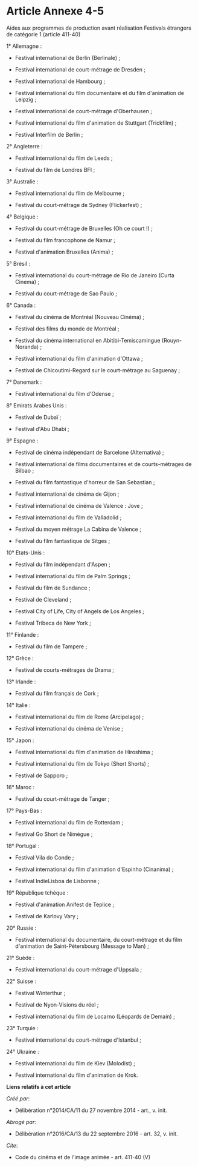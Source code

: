 # Article Annexe 4-5

Aides aux programmes de production avant réalisation Festivals étrangers de catégorie 1 (article 411-40) 

1° Allemagne :

- Festival international de Berlin (Berlinale) ;

- Festival international de court-métrage de Dresden ;

- Festival international de Hambourg ;

- Festival international du film documentaire et du film d'animation de Leipzig ;

- Festival international de court-métrage d'Oberhausen ;

- Festival international du film d'animation de Stuttgart (Trickfilm) ;

- Festival Interfilm de Berlin ; 

2° Angleterre :

- Festival international du film de Leeds ;

- Festival du film de Londres BFI ; 

3° Australie :

- Festival international du film de Melbourne ;

- Festival du court-métrage de Sydney (Flickerfest) ; 

4° Belgique :

- Festival du court-métrage de Bruxelles (Oh ce court !) ;

- Festival du film francophone de Namur ;

- Festival d'animation Bruxelles (Anima) ; 

5° Brésil :

- Festival international du court-métrage de Rio de Janeiro (Curta Cinema) ;

- Festival du court-métrage de Sao Paulo ; 

6° Canada :

- Festival du cinéma de Montréal (Nouveau Cinéma) ;

- Festival des films du monde de Montréal ;

- Festival du cinéma international en Abitibi-Temiscamingue (Rouyn-Noranda) ;

- Festival international du film d'animation d'Ottawa ;

- Festival de Chicoutimi-Regard sur le court-métrage au Saguenay ; 

7° Danemark :

- Festival international du film d'Odense ; 

8° Emirats Arabes Unis :

- Festival de Dubaï ;

- Festival d'Abu Dhabi ; 

9° Espagne :

- Festival de cinéma indépendant de Barcelone (Alternativa) ;

- Festival international de films documentaires et de courts-métrages de Bilbao ;

- Festival du film fantastique d'horreur de San Sebastian ;

- Festival international de cinéma de Gijon ;

- Festival international de cinéma de Valence : Jove ;

- Festival international du film de Valladolid ;

- Festival du moyen métrage La Cabina de Valence ;

- Festival du film fantastique de Sitges ; 

10° Etats-Unis :

- Festival du film indépendant d'Aspen ;

- Festival international du film de Palm Springs ;

- Festival du film de Sundance ;

- Festival de Cleveland ;

- Festival City of Life, City of Angels de Los Angeles ;

- Festival Tribeca de New York ; 

11° Finlande :

- Festival du film de Tampere ; 

12° Grèce :

- Festival de courts-métrages de Drama ; 

13° Irlande :

- Festival du film français de Cork ; 

14° Italie :

- Festival international du film de Rome (Arcipelago) ;

- Festival international du cinéma de Venise ; 

15° Japon :

- Festival international du film d'animation de Hiroshima ;

- Festival international du film de Tokyo (Short Shorts) ;

- Festival de Sapporo ; 

16° Maroc :

- Festival du court-métrage de Tanger ; 

17° Pays-Bas :

- Festival international du film de Rotterdam ;

- Festival Go Short de Nimègue ; 

18° Portugal :

- Festival Vila do Conde ;

- Festival international du film d'animation d'Espinho (Cinanima) ;

- Festival IndieLisboa de Lisbonne ; 

19° République tchèque :

- Festival d'animation Anifest de Teplice ;

- Festival de Karlovy Vary ; 

20° Russie :

- Festival international du documentaire, du court-métrage et du film d'animation de Saint-Pétersbourg (Message to Man) ; 

21° Suède :

- Festival international du court-métrage d'Uppsala ; 

22° Suisse :

- Festival Winterthur ;

- Festival de Nyon-Visions du réel ;

- Festival international du film de Locarno (Léopards de Demain) ; 

23° Turquie :

- Festival international du court-métrage d'Istanbul ; 

24° Ukraine :

- Festival international du film de Kiev (Molodist) ;

- Festival international du film d'animation de Krok.

**Liens relatifs à cet article**

_Créé par_:

  - Délibération n°2014/CA/11 du 27 novembre 2014 - art., v. init.

_Abrogé par_:

  - Délibération n°2016/CA/13 du 22 septembre 2016 - art. 32, v. init.

_Cite_:

  - Code du cinéma et de l'image animée - art. 411-40 (V)
